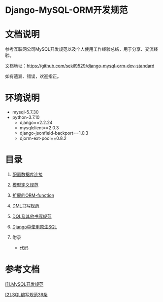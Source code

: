 # Django-MySQL-ORM开发规范

# 文档说明

参考互联网公司MySQL开发规范以及个人使用工作经验总结，用于分享、交流经验。

文档地址：https://github.com/sekil9529/django-mysql-orm-dev-standard

如有遗漏、错误，欢迎指正。

# 环境说明

- mysql-5.7.30
- python-3.7.10
  - django==2.2.24
  - mysqlclient==2.0.3
  - django-jsonfield-backport==1.0.3
  - djorm-ext-pool==0.8.2

# 目录

1. [配置数据库连接](https://github.com/sekil9529/django-mysql-orm-dev-standard/blob/master/1.%E9%85%8D%E7%BD%AE%E6%95%B0%E6%8D%AE%E5%BA%93%E8%BF%9E%E6%8E%A5.md)

2. [模型定义规范](https://github.com/sekil9529/django-mysql-orm-dev-standard/blob/master/2.%E6%A8%A1%E5%9E%8B%E5%AE%9A%E4%B9%89%E8%A7%84%E8%8C%83.md)

3. [扩展的ORM-function](https://github.com/sekil9529/django-mysql-orm-dev-standard/blob/master/3.%E6%89%A9%E5%B1%95%E7%9A%84ORM-function.md)

4. [DML书写规范](https://github.com/sekil9529/django-mysql-orm-dev-standard/blob/master/4.DML%E4%B9%A6%E5%86%99%E8%A7%84%E8%8C%83.md)

5. [DQL及其他书写规范](https://github.com/sekil9529/django-mysql-orm-dev-standard/blob/master/5.DQL%E5%8F%8A%E5%85%B6%E4%BB%96%E4%B9%A6%E5%86%99%E8%A7%84%E8%8C%83.md)

6. [Django中使用原生SQL](https://github.com/sekil9529/django-mysql-orm-dev-standard/blob/master/6.Django%E4%B8%AD%E4%BD%BF%E7%94%A8%E5%8E%9F%E7%94%9FSQL.md)

7. 附录

    - [代码](https://github.com/sekil9529/django-mysql-orm-dev-standard/tree/master/libs)

# 参考文档

[[1].MySQL开发规范](https://github.com/sekil9529/sql-dev-standard/blob/master/MySQL%E5%BC%80%E5%8F%91%E8%A7%84%E8%8C%83.md)

[[2].SQL编写规范36条](https://github.com/zhishutech/mysql-sql-standard/blob/master/sql/sql_write_note.md)



